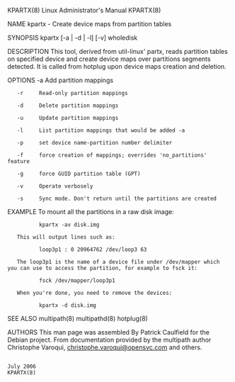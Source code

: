 KPARTX(8)                                                                                Linux Administrator's Manual                                                                               KPARTX(8)



NAME
       kpartx - Create device maps from partition tables

SYNOPSIS
       kpartx [-a | -d | -l] [-v] wholedisk

DESCRIPTION
       This  tool,  derived  from util-linux' partx, reads partition tables on specified device and create device maps over partitions segments detected. It is called from hotplug upon device maps creation
       and deletion.

OPTIONS
       -a     Add partition mappings

       -r     Read-only partition mappings

       -d     Delete partition mappings

       -u     Update partition mappings

       -l     List partition mappings that would be added -a

       -p     set device name-partition number delimiter

       -f     force creation of mappings; overrides 'no_partitions' feature

       -g     force GUID partition table (GPT)

       -v     Operate verbosely

       -s     Sync mode. Don't return until the partitions are created

EXAMPLE
       To mount all the partitions in a raw disk image:

              kpartx -av disk.img

       This will output lines such as:

              loop3p1 : 0 20964762 /dev/loop3 63

       The loop3p1 is the name of a device file under /dev/mapper which you can use to access the partition, for example to fsck it:

              fsck /dev/mapper/loop3p1

       When you're done, you need to remove the devices:

              kpartx -d disk.img

SEE ALSO
       multipath(8) multipathd(8) hotplug(8)

AUTHORS
       This man page was assembled By Patrick Caulfield for the Debian project. From documentation provided by the multipath author Christophe Varoqui, <christophe.varoqui@opensvc.com> and others.




                                                                                                  July 2006                                                                                         KPARTX(8)

